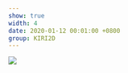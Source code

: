 ```yaml
---
show: true
width: 4
date: 2020-01-12 00:01:00 +0800
group: KIRI2D
---
```

<div>
    <img data-src="{{ '/assets/img/kiri2d/voronoi1.png' | relative_url }}" class="lazy w-100 rounded" src="{{ '/assets/img/empty_300x200.png' | relative_url }}">
</div>
